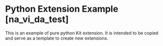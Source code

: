 # Python Extension Example [na_vi_da_test]

This is an example of pure python Kit extension. It is intended to be copied and serve as a template to create new extensions.

